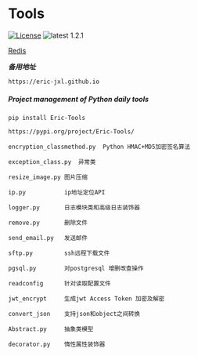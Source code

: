 # Tools
[![License](https://img.shields.io/:license-apache-blue.svg)](https://opensource.org/licenses/Apache-2.0)
![latest 1.2.1](https://img.shields.io/badge/latest-1.2.0-green.svg?style=flat)


[Redis](https://jxlss.cn)

***备用地址***
```
https://eric-jxl.github.io
```

##### Project management of Python daily tools
```shell 
pip install Eric-Tools
```
```
https://pypi.org/project/Eric-Tools/
```
```
encryption_classmethod.py  Python HMAC+MD5加密签名算法

exception_class.py  异常类

resize_image.py 图片压缩

ip.py           ip地址定位API

logger.py       日志模块类和高级日志装饰器

remove.py       删除文件

send_email.py   发送邮件

sftp.py         ssh远程下载文件

pgsql.py        对postgresql 增删改查操作

readconfig      针对读取配置文件

jwt_encrypt     生成jwt Access Token 加密及解密

convert_json    支持json和object之间转换

Abstract.py     抽象类模型

decorator.py    惰性属性装饰器
```
